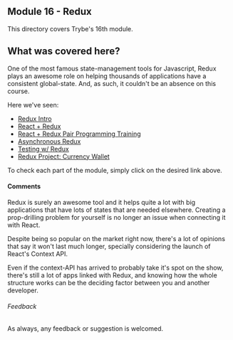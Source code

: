 ## Module 16 - Redux

This directory covers Trybe's 16th module.

## What was covered here?

One of the most famous state-management tools for Javascript, Redux plays an awesome role on helping thousands of applications have a consistent global-state. And, as such, it couldn't be an absence on this course.

Here we've seen:

* [Redux Intro](./16.1_Intro)
* [React + Redux](./16.2_REACT_REDUX)
* [React + Redux Pair Programming Training](./16.3_REDUX_TRAINING)
* [Asynchronous Redux](./16.4_ASYNCHRONOUS_REDUX)
* [Testing w/ Redux](./16.5_REDUX_TESTING)
* [Redux Project: Currency Wallet](./Project_01_CURRENCY_WALLET)

To check each part of the module, simply click on the desired link above.

#### Comments

Redux is surely an awesome tool and it helps quite a lot with big applications that have lots of states that are needed elsewhere. Creating a prop-drilling problem for yourself is no longer an issue when connecting it with React.

Despite being so popular on the market right now, there's a lot of opinions that say it won't last much longer, specially considering the launch of React's Context API.

Even if the context-API has arrived to probably take it's spot on the show, there's still a lot of apps linked with Redux, and knowing how the whole structure works can be the deciding factor between you and another developer.

###### Feedback

As always, any feedback or suggestion is welcomed.
